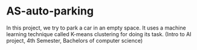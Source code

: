 # AS-auto-parking
In this project, we try to park a car in an empty space. It uses a machine learning technique called K-means clustering for doing its task. (Intro to AI project, 4th Semester, Bachelors of computer science)

